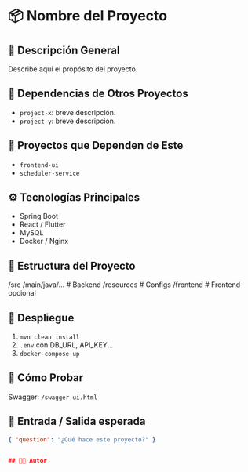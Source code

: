 # 📦 Nombre del Proyecto

## 🧠 Descripción General
Describe aquí el propósito del proyecto.

## 🧩 Dependencias de Otros Proyectos
- `project-x`: breve descripción.
- `project-y`: breve descripción.

## 🔗 Proyectos que Dependen de Este
- `frontend-ui`
- `scheduler-service`

## ⚙️ Tecnologías Principales
- Spring Boot
- React / Flutter
- MySQL
- Docker / Nginx

## 📂 Estructura del Proyecto
/src
/main/java/... # Backend
/resources # Configs
/frontend # Frontend opcional


## 🚀 Despliegue
1. `mvn clean install`
2. `.env` con DB_URL, API_KEY...
3. `docker-compose up`

## 🧪 Cómo Probar
Swagger: `/swagger-ui.html`

## 🧠 Entrada / Salida esperada
```json
{ "question": "¿Qué hace este proyecto?" }


## 👨‍💻 Autor

